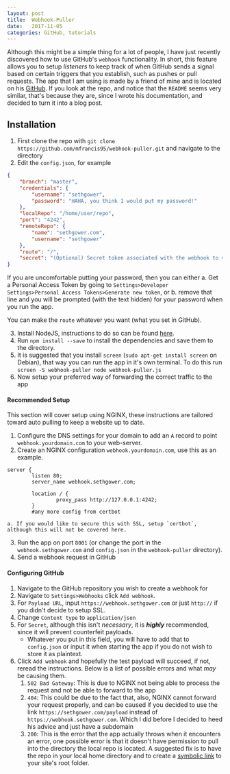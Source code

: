 ```yaml
---
layout: post
title:  Webhook-Puller
date:   2017-11-05
categories: GitHub, tutorials
---
```


Although this might be a simple thing for a lot of people, I have just recently discovered how to use GitHub's `webhook` functionality. In short, this feature allows you to setup *listeners* to keep track of when GitHub sends a signal based on certain triggers that you establish, such as pushes or pull requests. The app that I am using is made by a friend of mine and is located on his [GitHub](https://github.com/mfrancis95/webhook-puller). If you look at the repo, and notice that the `README` seems very similar, that's because they are, since I wrote his documentation, and decided to turn it into a blog post.  

## Installation

1. First clone the repo with `git clone https://github.com/mfrancis95/webhook-puller.git` and navigate to the directory
2. Edit the `config.json`, for example
```json
{
    "branch": "master",
    "credentials": {
        "username": "sethgower",
        "password": "HAHA, you think I would put my password!"
    },
    "localRepo": "/home/user/repo",
    "port": "4242",
    "remoteRepo": {
        "name": "sethgower.com",
        "username": "sethgower"
    },
    "route": "/",
    "secret": "(Optional) Secret token associated with the webhook to validate the payload"
}
```
If you are uncomfortable putting your password, then you can either
  a. Get a Personal Access Token by going to `Settings>Developer Settings>Personal Access Tokens>Generate new token`, or
  b. remove that line and you will be prompted (with the text hidden) for your password when you run the app.<br>

You can make the `route` whatever you want (what you set in GitHub).

3. Install NodeJS, instructions to do so can be found [here](https://nodejs.org/en/download/package-manager/).
4. Run `npm install --save` to install the dependencies and save them to the directory.
5. It is suggested that you install `screen` (`sudo apt-get install screen` on Debian), that way you can run the app in it's own terminal. To do this run `screen -S webhook-puller node webhook-puller.js`
6. Now setup your preferred way of forwarding the correct traffic to the app

#### Recommended Setup

This section will cover setup using NGINX, these instructions are tailored toward auto pulling to keep a website up to date.

1. Configure the DNS settings for your domain to add an `A` record to point `webhook.yourdomain.com` to your web-server.
2. Create an NGINX configuration `webhook.yourdomain.com`, use this as an example.
```
server {
        listen 80;
        server_name webhook.sethgower.com;

        location / {
                proxy_pass http://127.0.0.1:4242;
        }
        #any more config from certbot
```
    a. If you would like to secure this with SSL, setup `certbot`, although this will not be covered here.
3. Run the app on port `8001` (or change the port in the `webhook.sethgower.com` and `config.json` in the `webhook-puller` directory).
4. Send a webhook request in GitHub

#### Configuring GitHub

1. Navigate to the GitHub repository you wish to create a webhook for
2. Navigate to `Settings>Webhooks` click `Add webhook`.
3. For `Payload URL`, input `https://webhook.sethgower.com` or just `http://` if you didn't decide to setup SSL.
4. Change `Content type` to `application/json`
5. For `Secret`, although this isn't *necessary*, it is ***highly*** recommended, since it will prevent counterfeit payloads.
    - Whatever you put in this field, you will have to add that to `config.json` or input it when starting the app if you do not wish to store it as plaintext.
 6. Click `Add webhook` and hopefully the test payload will succeed, if not, reread the instructions. Below is a list of possible errors and what *may* be causing them.
    1. `502 Bad Gateway`: This is due to NGINX not being able to process the request and not be able to forward to the app
    2. `404`: This could be due to the fact that, also, NGINX cannot forward your request properly, and can be caused if you decided to use the link `https://sethgower.com/payload` instead of `https://webhook.sethgower.com`. Which I did before I decided to heed his advice and just have a subdomain
    3. `200`: This is the error that the app actually throws when it encounters an error, one possible error is that it doesn't have permission to pull into the directory the local repo is located. A suggested fix is to have the repo in your local home directory and to create a [symbolic link](http://man7.org/linux/man-pages/man1/ln.1.html) to your site's root folder.
